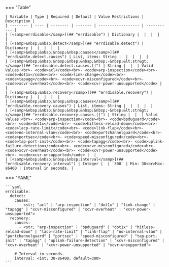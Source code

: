 <!--
  ~ Copyright (c) 2024 Arista Networks, Inc.
  ~ Use of this source code is governed by the Apache License 2.0
  ~ that can be found in the LICENSE file.
  -->
=== "Table"

    | Variable | Type | Required | Default | Value Restrictions | Description |
    | -------- | ---- | -------- | ------- | ------------------ | ----------- |
    | [<samp>errdisable</samp>](## "errdisable") | Dictionary |  |  |  |  |
    | [<samp>&nbsp;&nbsp;detect</samp>](## "errdisable.detect") | Dictionary |  |  |  |  |
    | [<samp>&nbsp;&nbsp;&nbsp;&nbsp;causes</samp>](## "errdisable.detect.causes") | List, items: String |  |  |  |  |
    | [<samp>&nbsp;&nbsp;&nbsp;&nbsp;&nbsp;&nbsp;-&nbsp;&lt;str&gt;</samp>](## "errdisable.detect.causes.[]") | String |  |  | Valid Values:<br>- <code>acl</code><br>- <code>arp-inspection</code><br>- <code>dot1x</code><br>- <code>link-change</code><br>- <code>tapagg</code><br>- <code>xcvr-misconfigured</code><br>- <code>xcvr-overheat</code><br>- <code>xcvr-power-unsupported</code> |  |
    | [<samp>&nbsp;&nbsp;recovery</samp>](## "errdisable.recovery") | Dictionary |  |  |  |  |
    | [<samp>&nbsp;&nbsp;&nbsp;&nbsp;causes</samp>](## "errdisable.recovery.causes") | List, items: String |  |  |  |  |
    | [<samp>&nbsp;&nbsp;&nbsp;&nbsp;&nbsp;&nbsp;-&nbsp;&lt;str&gt;</samp>](## "errdisable.recovery.causes.[]") | String |  |  | Valid Values:<br>- <code>arp-inspection</code><br>- <code>bpduguard</code><br>- <code>dot1x</code><br>- <code>hitless-reload-down</code><br>- <code>lacp-rate-limit</code><br>- <code>link-flap</code><br>- <code>no-internal-vlan</code><br>- <code>portchannelguard</code><br>- <code>portsec</code><br>- <code>speed-misconfigured</code><br>- <code>tap-port-init</code><br>- <code>tapagg</code><br>- <code>uplink-failure-detection</code><br>- <code>xcvr-misconfigured</code><br>- <code>xcvr-overheat</code><br>- <code>xcvr-power-unsupported</code><br>- <code>xcvr-unsupported</code> |  |
    | [<samp>&nbsp;&nbsp;&nbsp;&nbsp;interval</samp>](## "errdisable.recovery.interval") | Integer |  | `300` | Min: 30<br>Max: 86400 | Interval in seconds. |

=== "YAML"

    ```yaml
    errdisable:
      detect:
        causes:
          - <str; "acl" | "arp-inspection" | "dot1x" | "link-change" | "tapagg" | "xcvr-misconfigured" | "xcvr-overheat" | "xcvr-power-unsupported">
      recovery:
        causes:
          - <str; "arp-inspection" | "bpduguard" | "dot1x" | "hitless-reload-down" | "lacp-rate-limit" | "link-flap" | "no-internal-vlan" | "portchannelguard" | "portsec" | "speed-misconfigured" | "tap-port-init" | "tapagg" | "uplink-failure-detection" | "xcvr-misconfigured" | "xcvr-overheat" | "xcvr-power-unsupported" | "xcvr-unsupported">

        # Interval in seconds.
        interval: <int; 30-86400; default=300>
    ```
